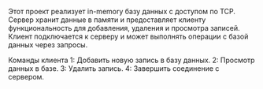 Этот проект реализует in-memory базу данных с доступом по TCP. Сервер хранит данные в памяти и предоставляет клиенту функциональность для добавления, удаления и просмотра записей. Клиент подключается к серверу и может выполнять операции с базой данных через запросы.

Команды клиента
1: Добавить новую запись в базу данных.
2: Просмотр данных в базе.
3: Удалить запись.
4: Завершить соединение с сервером.
